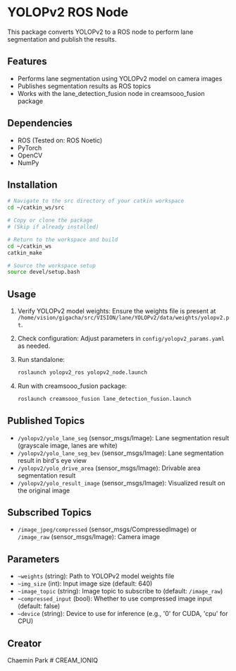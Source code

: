 # YOLOPv2 ROS Node

This package converts YOLOPv2 to a ROS node to perform lane segmentation and publish the results.

## Features
- Performs lane segmentation using YOLOPv2 model on camera images
- Publishes segmentation results as ROS topics
- Works with the lane_detection_fusion node in creamsooo_fusion package

## Dependencies
- ROS (Tested on: ROS Noetic)
- PyTorch
- OpenCV
- NumPy

## Installation
```bash
# Navigate to the src directory of your catkin workspace
cd ~/catkin_ws/src

# Copy or clone the package
# (Skip if already installed)

# Return to the workspace and build
cd ~/catkin_ws
catkin_make

# Source the workspace setup
source devel/setup.bash
```

## Usage
1. Verify YOLOPv2 model weights: 
   Ensure the weights file is present at `/home/vision/gigacha/src/VISION/lane/YOLOPv2/data/weights/yolopv2.pt`.

2. Check configuration: 
   Adjust parameters in `config/yolopv2_params.yaml` as needed.

3. Run standalone:
   ```bash
   roslaunch yolopv2_ros yolopv2_node.launch
   ```

4. Run with creamsooo_fusion package:
   ```bash
   roslaunch creamsooo_fusion lane_detection_fusion.launch
   ```

## Published Topics
- `/yolopv2/yolo_lane_seg` (sensor_msgs/Image): Lane segmentation result (grayscale image, lanes are white)
- `/yolopv2/yolo_lane_seg_bev` (sensor_msgs/Image): Lane segmentation result in bird's eye view
- `/yolopv2/yolo_drive_area` (sensor_msgs/Image): Drivable area segmentation result
- `/yolopv2/yolo_result_image` (sensor_msgs/Image): Visualized result on the original image

## Subscribed Topics
- `/image_jpeg/compressed` (sensor_msgs/CompressedImage) or `/image_raw` (sensor_msgs/Image): Camera image

## Parameters
- `~weights` (string): Path to YOLOPv2 model weights file
- `~img_size` (int): Input image size (default: 640)
- `~image_topic` (string): Image topic to subscribe to (default: `/image_raw`)
- `~compressed_input` (bool): Whether to use compressed image input (default: false)
- `~device` (string): Device to use for inference (e.g., '0' for CUDA, 'cpu' for CPU)

## Creator
Chaemin Park # CREAM_IONIQ
